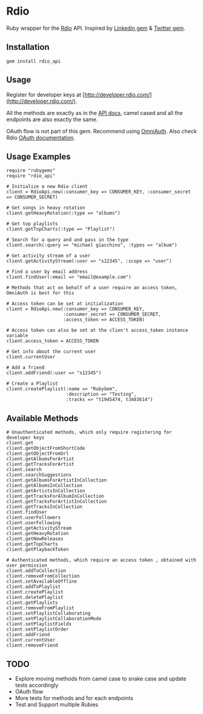 Rdio
====================
Ruby wrapper for the [Rdio](http://rdio.com) API. Inspired by [Linkedin gem](https://github.com/pengwynn/linkedin) & [Twitter gem](https://github.com/sferik/twitter).


Installation
------------
    gem install rdio_api


Usage
-----

Register for developer keys at [http://developer.rdio.com/](http://developer.rdio.com/).

All the methods are exactly as in the [API docs](http://developer.rdio.com/docs/read/rest/Methods), camel cased and all the endpoints are also exactly the same.

OAuth flow is not part of this gem. Recommend using [OmniAuth](https://github.com/intridea/omniauth). Also check Rdio [OAuth documentation](http://developer.rdio.com/docs/read/rest/oauth).


Usage Examples
--------------
    require "rubygems"
    require "rdio_api"

    # Initialize a new Rdio client
    client = RdioApi.new(:consumer_key => CONSUMER_KEY, :consumer_secret => CONSUMER_SECRET)

    # Get songs in heavy rotation
    client.getHeavyRotation(:type => "albums")

	# Get top playlists
	client.getTopCharts(:type => "Playlist")

	# Search for a query and and pass in the type
	client.search(:query => "michael giacchino", :types => "album")

	# Get activity stream of a user
	client.getActivityStream(:user => "s12345", :scope => "user")

	# Find a user by email address
	client.findUser(:email => "email@example.com")

	# Methods that act on behalf of a user require an access token, OmniAuth is best for this

	# Access token can be set at initialization
	client = RdioApi.new(:consumer_key => CONSUMER_KEY,
						 :consumer_secret => CONSUMER_SECRET,
						 :access_token => ACCESS_TOKEN)

	# Access token can also be set at the clien't access_token instance variable
	client.access_token = ACCESS_TOKEN

	# Get info about the current user
	client.currentUser

	# Add a friend
	client.addFriend(:user => "s12345")

	# Create a Playlist
	client.createPlaylist(:name => "RubyGem",
	                      :description => "Testing",
	                      :tracks => "t1945474, t3483614")

Available Methods
-----------------

	# Unauthenticated methods, which only require registering for developer keys
    client.get
    client.getObjectFromShortCode
    client.getObjectFromUrl
    client.getAlbumsForArtist
    client.getTracksForArtist
    client.search
    client.searchSuggestions
    client.getAlbumsForArtistInCollection
    client.getAlbumsInCollection
    client.getArtistsInCollection
    client.getTracksForAlbumInCollection
    client.getTracksForArtistInCollection
    client.getTracksInCollection
    client.findUser
    client.userFollowers
    client.userFollowing
    client.getActivityStream
    client.getHeavyRotation
    client.getNewReleases
    client.getTopCharts
    client.getPlaybackToken

	# Authenticated methods, which require an access token , obtained with user permission
    client.addToCollection
    client.removeFromCollection
    client.setAvailableOffline
    client.addToPlaylist
    client.createPlaylist
    client.deletePlaylist
    client.getPlaylists
    client.removeFromPlaylist
    client.setPlaylistCollaborating
    client.setPlaylistCollaborationMode
    client.setPlaylistFields
    client.setPlaylistOrder
    client.addFriend
    client.currentUser
    client.removeFriend

TODO
----
* Explore moving methods from camel case to snake case and update tests accordingly
* OAuth flow
* More tests for methods and for each endpoints
* Test and Support multiple Rubies



